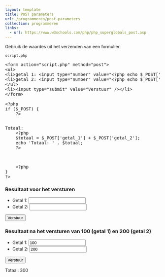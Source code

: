 ```yaml
---
layout: template
title: POST parameters
url: /programmeren/post-parameters
collection: programmeren
links:
  - url: https://www.w3schools.com/php/php_superglobals_post.asp
---
```

Gebruik de waardes uit het verzenden van een formulier.

<code>script.php</code>
<pre data-enlighter-theme="beyond" data-enlighter-language="php">
&lt;form action="script.php" method="post"&gt;
&lt;ul&gt;
&lt;li&gt;getal 1: &lt;input type="number" value="&lt;?php echo $_POST['getal_1']?&gt;" name="getal_1" /&gt;&lt;/li&gt;
&lt;li&gt;getal 2: &lt;input type="number" value="&lt;?php echo $_POST['getal_2']?&gt;" name="getal_2" /&gt;&lt;/li&gt;
&lt;/ul&gt;
&lt;li&gt;&lt;input type="submit" value="Verstuur" /&gt;&lt;/li&gt;
&lt;/form&gt;

&lt;?php
if ($_POST) {
    ?&gt;
    <p>Totaal: 
    &lt;?php
    $totaal = $_POST['getal_1'] + $_POST['getal_2'];
    echo 'Totaal: ' . $totaal;
    ?&gt;
    </p>
    &lt;?php
}
?&gt;
</pre>

### Resultaat voor het versturen
<div class="shadow result">
    <form>
    <ul>
    <li>Getal 1: <input type="number" /></li>
    <li>Getal 2: <input type="number" /></li>
    </ul>
    <input type="submit" value="Verstuur" />
    </form>
</div>

### Resultaat na het versturen van 100 (getal 1) en 200 (getal 2)
<div class="shadow result">
    <form>
    <ul>
    <li>Getal 1: <input type="number" value="100" /></li>
    <li>Getal 2: <input type="number" value="200" /></li>
    </ul>
    <input type="submit" value="Verstuur" />
    </form>
    <p>Totaal: 300</p>
</div>